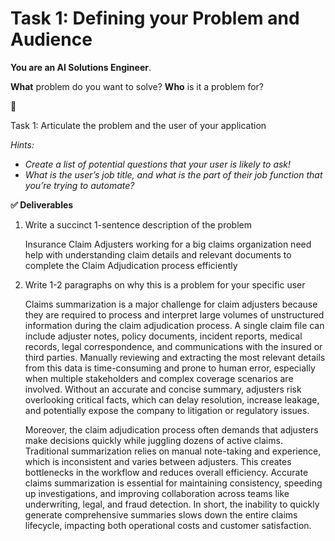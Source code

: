 # Task 1: Defining your Problem and Audience

**You are an AI Solutions Engineer**.

**What** problem do you want to solve?  **Who** is it a problem for?

<aside>
📝

Task 1: Articulate the problem and the user of your application

*Hints:* 

- *Create a list of potential questions that your user is likely to ask!*
- *What is the user’s job title, and what is the part of their job function that you’re trying to automate?*
</aside>

**✅ Deliverables**

1. Write a succinct 1-sentence description of the problem

    Insurance Claim Adjusters working for a big claims organization need help with understanding claim details and relevant documents to complete the Claim Adjudication process efficiently

2. Write 1-2 paragraphs on why this is a problem for your specific user

    Claims summarization is a major challenge for claim adjusters because they are required to process and interpret large volumes of unstructured information during the claim adjudication process. A single claim file can include adjuster notes, policy documents, incident reports, medical records, legal correspondence, and communications with the insured or third parties. Manually reviewing and extracting the most relevant details from this data is time-consuming and prone to human error, especially when multiple stakeholders and complex coverage scenarios are involved. Without an accurate and concise summary, adjusters risk overlooking critical facts, which can delay resolution, increase leakage, and potentially expose the company to litigation or regulatory issues.

    Moreover, the claim adjudication process often demands that adjusters make decisions quickly while juggling dozens of active claims. Traditional summarization relies on manual note-taking and experience, which is inconsistent and varies between adjusters. This creates bottlenecks in the workflow and reduces overall efficiency. Accurate claims summarization is essential for maintaining consistency, speeding up investigations, and improving collaboration across teams like underwriting, legal, and fraud detection. In short, the inability to quickly generate comprehensive summaries slows down the entire claims lifecycle, impacting both operational costs and customer satisfaction.




